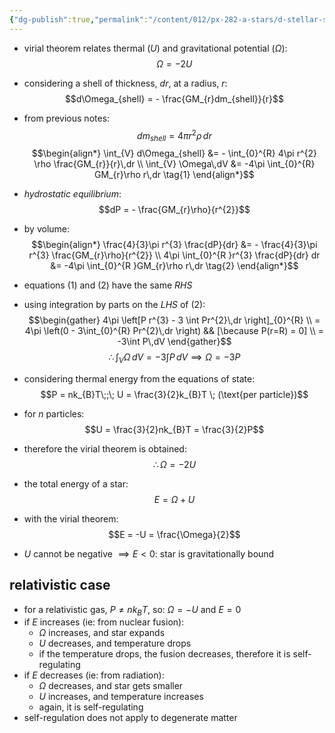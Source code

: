 ```yaml
---
{"dg-publish":true,"permalink":"/content/012/px-282-a-stars/d-stellar-structure-and-interiors/px-282-d4-energy-in-stars/","noteIcon":"1","created":"2024-11-25T10:50:32.000+00:00","updated":"2024-11-26T23:14:39.481+00:00"}
---
```


- virial theorem relates thermal $(U)$ and gravitational potential $(\Omega):$ 
$$\Omega = -2U$$

- considering a shell of thickness, $dr$, at a radius, $r:$ 
$$d\Omega_{shell} = - \frac{GM_{r}dm_{shell}}{r}$$
- from previous notes: 
$$dm_{shell} = 4 \pi r^{2} \rho \,dr $$
$$\begin{align*}
	\int_{V} d\Omega_{shell} &= - \int_{0}^{R} 4\pi r^{2} \rho \frac{GM_{r}}{r}\,dr \\
	\int_{V} \Omega\,dV &= -4\pi \int_{0}^{R} GM_{r}\rho r\,dr \tag{1}
\end{align*}$$
- *hydrostatic equilibrium*: 
$$dP = - \frac{GM_{r}\rho}{r^{2}}$$
- by volume: 
$$\begin{align*}
	\frac{4}{3}\pi r^{3} \frac{dP}{dr} &= - \frac{4}{3}\pi r^{3} \frac{GM_{r}\rho}{r^{2}} \\
	4\pi \int_{0}^{R }r^{3} \frac{dP}{dr} dr  &= -4\pi \int_{0}^{R }GM_{r}\rho r\,dr \tag{2}
\end{align*}$$
- equations $(1)$ and $(2)$ have the same $RHS$
- using integration by parts on the $LHS$ of $(2):$ 
$$\begin{gather}
	4\pi \left[P r^{3} - 3 \int Pr^{2}\,dr \right]_{0}^{R} \\
	= 4\pi \left(0 - 3\int_{0}^{R} Pr^{2}\,dr \right) && [\because P(r=R) = 0] \\
	= -3\int P\,dV
\end{gather}$$
$$\therefore \int_{V}\Omega\,dV = - 3\int P\,dV \implies \Omega = -3P$$
- considering thermal energy from the equations of state: 
$$P = nk_{B}T\;;\; U  = \frac{3}{2}k_{B}T \; (\text{per particle})$$
- for $n$ particles: 
$$U = \frac{3}{2}nk_{B}T  = \frac{3}{2}P$$
- therefore the virial theorem is obtained: 
$$\therefore \Omega = -2U$$
- the total energy of a star: 
$$E = \Omega+U $$
- with the virial theorem: 
$$E = -U = \frac{\Omega}{2}$$
- $U$ cannot be negative $\implies E<0:$ star is gravitationally bound

## relativistic case
- for a relativistic gas, $P \neq n k_{B} T$, so: $\Omega = -U$ and $E=0$
- if $E$ increases (ie: from nuclear fusion): 
	- $\Omega$ increases, and star expands 
	- $U$ decreases, and temperature drops
	- if the temperature drops, the fusion decreases, therefore it is self-regulating
- if $E$ decreases (ie: from radiation): 
	- $\Omega$ decreases, and star gets smaller
	- $U$ increases, and temperature increases
	- again, it is self-regulating
- self-regulation does not apply to degenerate matter
